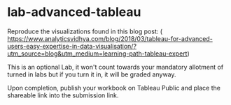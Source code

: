 # lab-advanced-tableau

Reproduce the visualizations found in this blog post: 
( https://www.analyticsvidhya.com/blog/2018/03/tableau-for-advanced-users-easy-expertise-in-data-visualisation/?utm_source=blog&utm_medium=learning-path-tableau-expert)

This is an optional Lab, it won't count towards your mandatory allotment of turned in labs but if you turn it in, it will be graded anyway.

Upon completion, publish your workbook on Tableau Public and place the shareable link into the submission link.
